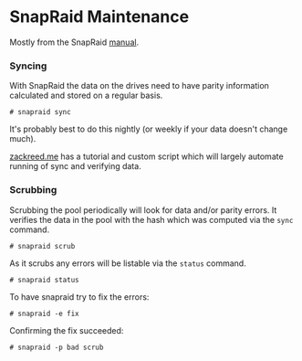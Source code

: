 # SnapRaid Maintenance

Mostly from the SnapRaid [manual](http://www.snapraid.it/manual).

### Syncing

With SnapRaid the data on the drives need to have parity information calculated and stored on a regular basis.

```
# snapraid sync
```

It's probably best to do this nightly (or weekly if your data doesn't change much). 

[zackreed.me](http://zackreed.me/articles/83-updated-snapraid-sync-script) has a tutorial and custom script which will largely automate running of sync and verifying data.

### Scrubbing

Scrubbing the pool periodically will look for data and/or parity errors. It verifies the data in the pool with the hash which was computed via the `sync` command.

```
# snapraid scrub
```

As it scrubs any errors will be listable via the `status` command.

```
# snapraid status
```

To have snapraid try to fix the errors:

```
# snapraid -e fix
```

Confirming the fix succeeded:

```
# snapraid -p bad scrub
```



